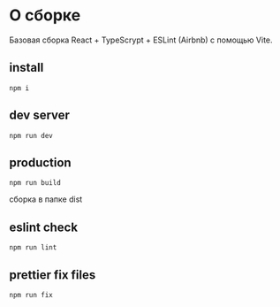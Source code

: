 # О сборке
Базовая сборка React + TypeScrypt + ESLint (Airbnb) с помощью Vite.

## install
```
npm i
```

## dev server
```
npm run dev
```

## production
```
npm run build
```
сборка в папке dist

## eslint check
```
npm run lint
```

## prettier fix files
```
npm run fix
```